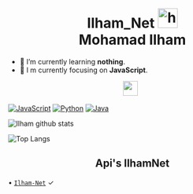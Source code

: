 <h1 align="center">Ilham_Net <img src="https://user-images.githubusercontent.com/1303154/88677602-1635ba80-d120-11ea-84d8-d263ba5fc3c0.gif" width="40px" alt="hi"><br>Mohamad Ilham</h1>

- 🌱 I’m currently learning **nothing**.
- 👀 I m currently focusing on **JavaScript**.
<p align='center'>
   <a href="https://wa.me/6285757196481"><img height="30" src="https://c.top4top.io/p_1837yybbf0.jpeg"></a>&nbsp;&nbsp;
</P>

[![JavaScript](https://img.shields.io/badge/JavaScript-yellow?style=for-the-badge&logo=javascript&logoColor=white&labelColor=101010)]()
[![Python](https://img.shields.io/badge/Python-00BCD4?style=for-the-badge&logo=python&logoColor=white&labelColor=101010)]()
[![Java](https://img.shields.io/badge/Java-red?style=for-the-badge&logo=java&logoColor=white&labelColor=101010)]()

![Ilham github stats](https://github-readme-stats.vercel.app/api?username=jenralsvg&show_icons=true&theme=tokyonight)

![Top Langs](https://github-readme-stats.vercel.app/api/top-langs/?username=jenralsvg&hide=css,html&theme=tokyonight)

<h2 align="center">Api's IlhamNet</h2>
 
 •  [`Ilham-Net`](https://ilham-net.herokuapp/) ✓


